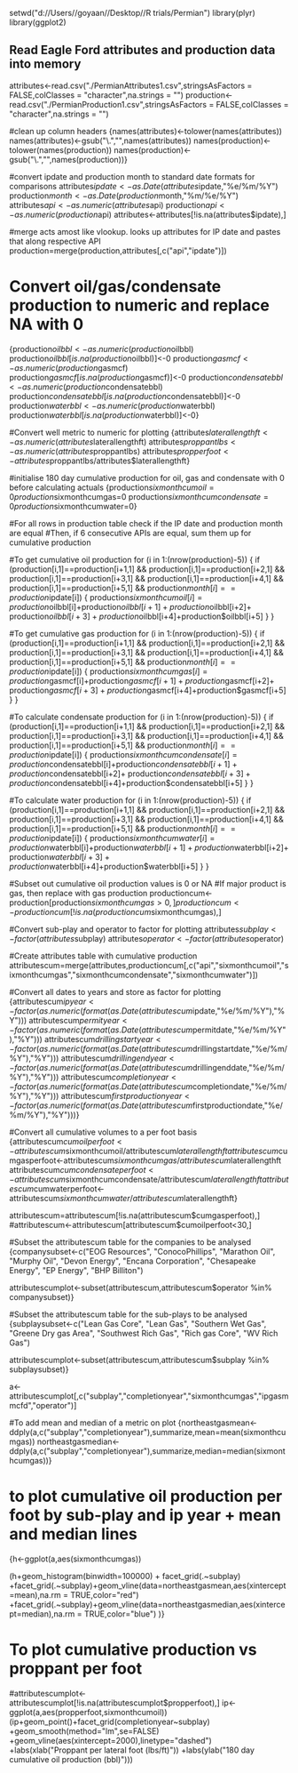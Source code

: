 setwd("d://Users//goyaan//Desktop//R trials/Permian")
library(plyr)
library(ggplot2)

## Read Eagle Ford attributes and production data into memory
attributes<-read.csv("./PermianAttributes1.csv",stringsAsFactors = FALSE,colClasses = "character",na.strings = "")
production<-read.csv("./PermianProduction1.csv",stringsAsFactors = FALSE,colClasses = "character",na.strings = "")

#clean up column headers
{names(attributes)<-tolower(names(attributes))
names(attributes)<-gsub("\\.","",names(attributes))
names(production)<-tolower(names(production))
names(production)<-gsub("\\.","",names(production))}

#convert ipdate and production month to standard date formats for comparisons
attributes$ipdate<-as.Date(attributes$ipdate,"%e/%m/%Y")
production$month<-as.Date(production$month,"%m/%e/%Y")
attributes$api<-as.numeric(attributes$api)
production$api<-as.numeric(production$api)
attributes<-attributes[!is.na(attributes$ipdate),]

#merge acts amost like vlookup. looks up attributes for IP date and pastes that along respective API
production=merge(production,attributes[,c("api","ipdate")])

# Convert oil/gas/condensate production to numeric and replace NA with 0
{production$oilbbl<-as.numeric(production$oilbbl)
production$oilbbl[is.na(production$oilbbl)]<-0
production$gasmcf<-as.numeric(production$gasmcf)
production$gasmcf[is.na(production$gasmcf)]<-0
production$condensatebbl<-as.numeric(production$condensatebbl)
production$condensatebbl[is.na(production$condensatebbl)]<-0
production$waterbbl<-as.numeric(production$waterbbl)
production$waterbbl[is.na(production$waterbbl)]<-0}

#Convert well metric to numeric for plotting
{attributes$laterallengthft<-as.numeric(attributes$laterallengthft)
attributes$proppantlbs<-as.numeric(attributes$proppantlbs)
attributes$propperfoot<-attributes$proppantlbs/attributes$laterallengthft}

#initialise 180 day cumulative production for oil, gas and condensate with 0 before calculating actuals
{production$sixmonthcumoil=0
production$sixmonthcumgas=0
production$sixmonthcumcondensate=0
production$sixmonthcumwater=0}

#For all rows in production table check if the IP date and production month are equal
#Then, if 6 consecutive APIs are equal, sum them up for cumulative production

#To get cumulative oil production
for (i in 1:(nrow(production)-5)) {
  if (production[i,1]==production[i+1,1] && production[i,1]==production[i+2,1] &&
      production[i,1]==production[i+3,1] && production[i,1]==production[i+4,1] &&
      production[i,1]==production[i+5,1] && production$month[i]==production$ipdate[i]) {
      production$sixmonthcumoil[i] = production$oilbbl[i]+production$oilbbl[i+1]+production$oilbbl[i+2]+
                                     production$oilbbl[i+3]+production$oilbbl[i+4]+production$oilbbl[i+5]
      }
}

#To get cumulative gas production
for (i in 1:(nrow(production)-5)) {
  if (production[i,1]==production[i+1,1] && production[i,1]==production[i+2,1] && 
      production[i,1]==production[i+3,1] && production[i,1]==production[i+4,1] &&
      production[i,1]==production[i+5,1] && production$month[i]==production$ipdate[i]) {
      production$sixmonthcumgas[i] = production$gasmcf[i]+production$gasmcf[i+1]+production$gasmcf[i+2]+
                                     production$gasmcf[i+3]+production$gasmcf[i+4]+production$gasmcf[i+5]
  }
}

#To calculate condensate production
for (i in 1:(nrow(production)-5)) {
  if (production[i,1]==production[i+1,1] && production[i,1]==production[i+2,1] && 
      production[i,1]==production[i+3,1] && production[i,1]==production[i+4,1] &&
      production[i,1]==production[i+5,1] && production$month[i]==production$ipdate[i]) {
      production$sixmonthcumcondensate[i] = production$condensatebbl[i]+production$condensatebbl[i+1]+production$condensatebbl[i+2]+
                                            production$condensatebbl[i+3]+production$condensatebbl[i+4]+production$condensatebbl[i+5]
  }
}

#To calculate water production
for (i in 1:(nrow(production)-5)) {
  if (production[i,1]==production[i+1,1] && production[i,1]==production[i+2,1] && 
      production[i,1]==production[i+3,1] && production[i,1]==production[i+4,1] &&
      production[i,1]==production[i+5,1] && production$month[i]==production$ipdate[i]) {
      production$sixmonthcumwater[i] = production$waterbbl[i]+production$waterbbl[i+1]+production$waterbbl[i+2]+
                                       production$waterbbl[i+3]+production$waterbbl[i+4]+production$waterbbl[i+5]
  }
}

#Subset out cumulative oil production values is 0 or NA
#If major product is gas, then replace with gas production
productioncum<-production[production$sixmonthcumgas>0,]
productioncum<-productioncum[!is.na(productioncum$sixmonthcumgas),]

#Convert sub-play and operator to factor for plotting
attributes$subplay<-factor(attributes$subplay)
attributes$operator<-factor(attributes$operator)

#Create attributes table with cumulative production
attributescum=merge(attributes,productioncum[,c("api","sixmonthcumoil","sixmonthcumgas","sixmonthcumcondensate","sixmonthcumwater")])

#Convert all dates to years and store as factor for plotting
{attributescum$ipyear<-factor(as.numeric(format(as.Date(attributescum$ipdate,"%e/%m/%Y"),"%Y")))
attributescum$permityear<-factor(as.numeric(format(as.Date(attributescum$permitdate,"%e/%m/%Y"),"%Y")))
attributescum$drillingstartyear<-factor(as.numeric(format(as.Date(attributescum$drillingstartdate,"%e/%m/%Y"),"%Y")))
attributescum$drillingendyear<-factor(as.numeric(format(as.Date(attributescum$drillingenddate,"%e/%m/%Y"),"%Y")))
attributescum$completionyear<-factor(as.numeric(format(as.Date(attributescum$completiondate,"%e/%m/%Y"),"%Y")))
attributescum$firstproductionyear<-factor(as.numeric(format(as.Date(attributescum$firstproductiondate,"%e/%m/%Y"),"%Y")))}

#Convert all cumulative volumes to a per foot basis
{attributescum$cumoilperfoot<-attributescum$sixmonthcumoil/attributescum$laterallengthft
attributescum$cumgasperfoot<-attributescum$sixmonthcumgas/attributescum$laterallengthft
attributescum$cumcondensateperfoot<-attributescum$sixmonthcumcondensate/attributescum$laterallengthft
attributescum$cumwaterperfoot<-attributescum$sixmonthcumwater/attributescum$laterallengthft}

attributescum=attributescum[!is.na(attributescum$cumgasperfoot),]
#attributescum<-attributescum[attributescum$cumoilperfoot<30,]
  
#Subset the attributescum table for the companies to be analysed 
{companysubset<-c("EOG Resources",
                 "ConocoPhillips",
                 "Marathon Oil",
                 "Murphy Oil",
                 "Devon Energy",
                 "Encana Corporation",
                 "Chesapeake Energy",
                 "EP Energy",
                 "BHP Billiton")

attributescumplot<-subset(attributescum,attributescum$operator %in% companysubset)}

#Subset the attributescum table for the sub-plays to be analysed 
{subplaysubset<-c("Lean Gas Core",
                  "Lean Gas",
                  "Southern Wet Gas",
                  "Greene Dry gas Area",
                  "Southwest Rich Gas",
                  "Rich gas Core",
                  "WV Rich Gas")

attributescumplot<-subset(attributescum,attributescum$subplay %in% subplaysubset)}

a<-attributescumplot[,c("subplay","completionyear","sixmonthcumgas","ipgasmmcfd","operator")]

#To add mean and median of a metric on plot
{northeastgasmean<-ddply(a,c("subplay","completionyear"),summarize,mean=mean(sixmonthcumgas))
northeastgasmedian<-ddply(a,c("subplay","completionyear"),summarize,median=median(sixmonthcumgas))}

# to plot cumulative oil production per foot by sub-play and ip year + mean and median lines
{h<-ggplot(a,aes(sixmonthcumgas))

(h+geom_histogram(binwidth=100000) + facet_grid(.~subplay)
  +facet_grid(.~subplay)+geom_vline(data=northeastgasmean,aes(xintercept=mean),na.rm = TRUE,color="red")
  +facet_grid(.~subplay)+geom_vline(data=northeastgasmedian,aes(xintercept=median),na.rm = TRUE,color="blue")
)}

# To plot cumulative production vs proppant per foot
#attributescumplot<-attributescumplot[!is.na(attributescumplot$propperfoot),]
ip<-ggplot(a,aes(propperfoot,sixmonthcumoil))
(ip+geom_point()+facet_grid(completionyear~subplay)
  +geom_smooth(method="lm",se=FALSE)
  +geom_vline(aes(xintercept=2000),linetype="dashed")
  +labs(xlab("Proppant per lateral foot (lbs/ft)"))
  +labs(ylab("180 day cumulative oil production (bbl)")))
